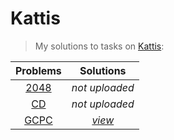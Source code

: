 # Kattis
>My solutions to tasks on [Kattis](https://open.kattis.com/):

| Problems | Solutions |
| :---: | :---: |
| [2048](https://open.kattis.com/problems/2048) | *not uploaded* |
| [CD](https://open.kattis.com/problems/cd) | *not uploaded* |
| [GCPC](https://open.kattis.com/problems/gcpc) | [*view*](https://github.com/wanxii/kattis/blob/main/GCPC.py) |
